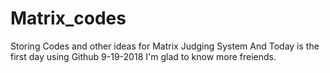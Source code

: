 # Matrix_codes
Storing Codes and other ideas for Matrix Judging System
And Today is the first day using Github 9-19-2018
I'm glad to know more freiends.
